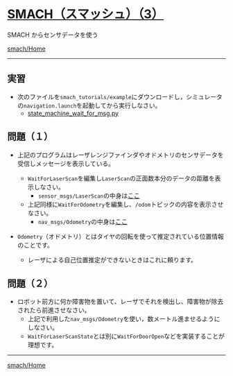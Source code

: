 # [SMACH（スマッシュ）（3）](http://wiki.ros.org/smach)

SMACH からセンサデータを使う

[smach/Home](Home.md)

---

## 実習

* 次のファイルを`smach_tutorials/example`にダウンロードし，シミュレータの`navigation.launch`を起動してから実行しなさい。
  * [state_machine_wait_for_msg.py](state_machine_wait_for_msg.py)

## 問題（１）

* 上記のプログラムはレーザレンジファインダやオドメトリのセンサデータを受信しメッセージを表示している。
  * `WaitForLaserScan`を編集し`LaserScan`の正面数本分のデータの距離を表示しなさい。
    * `sensor_msgs/LaserScan`の中身は[ここ](http://docs.ros.org/api/sensor_msgs/html/msg/LaserScan.html)
  * 上記同様に`WaitForOdometry`を編集し、`/odom`トピックの内容を表示させなさい。
    * `nav_msgs/Odometry`の中身は[ここ](http://docs.ros.org/api/nav_msgs/html/msg/Odometry.html)

* `Odometry`（オドメトリ）とはタイヤの回転を使って推定されている位置情報のことです。
  * レーザによる自己位置推定ができないときはこれに頼ります。

## 問題（２）

* ロボット前方に何か障害物を置いて、レーザでそれを検出し、障害物が除去されたら前進させなさい。
  * 上記で利用した`nav_msgs/Odometry`を使い，数メートル進ませるようにしなさい。
  * `WaitForLaserScanState`とは別に`WaitForDoorOpen`などを実装することが理想です。

---

[smach/Home](Home.md)
